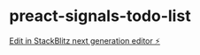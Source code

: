# preact-signals-todo-list

[Edit in StackBlitz next generation editor ⚡️](https://stackblitz.com/~/github.com/avivsbt/preact-signals-todo-list)